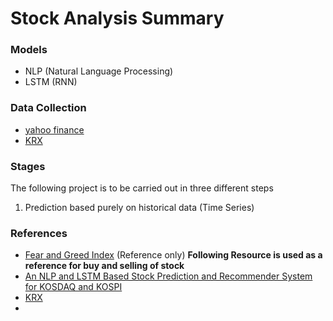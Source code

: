 # Stock Analysis Summary

### Models

- NLP (Natural Language Processing)
- LSTM (RNN)

### Data Collection

- [yahoo finance](https://python-yahoofinance.readthedocs.io/en/latest/api.html)
- [KRX](http://global.krx.co.kr/contents/GLB/03/0308/0308010000/GLB0308010000.jsp)

### Stages

The following project is to be carried out in three different steps

1. Prediction based purely on historical data (Time Series)



### References

- [Fear and Greed Index](https://www.liberatedstocktrader.com/fear-and-greed-index/) (Reference only)
  **Following Resource is used as a reference for buy and selling of stock**
- [An NLP and LSTM Based Stock Prediction and Recommender System for KOSDAQ and KOSPI](https://www.researchgate.net/publication/349071337_An_NLP_and_LSTM_Based_Stock_Prediction_and_Recommender_System_for_KOSDAQ_and_KOSPI)
- [KRX](https://global.krx.co.kr/contents/GLB/03/0308/0308010000/GLB0308010000.jsp)
- 

